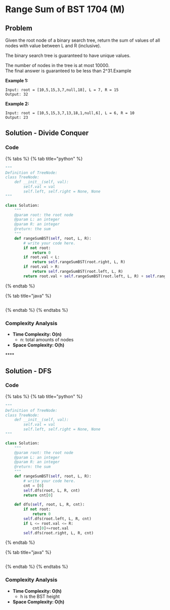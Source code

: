 # Range Sum of BST 1704 \(M\)

## Problem

Given the root node of a binary search tree, return the sum of values of all nodes with value between L and R \(inclusive\).

The binary search tree is guaranteed to have unique values.

The number of nodes in the tree is at most 10000.  
The final answer is guaranteed to be less than 2^31.Example

**Example 1:**

```text
Input: root = [10,5,15,3,7,null,18], L = 7, R = 15
Output: 32
```

**Example 2:**

```text
Input: root = [10,5,15,3,7,13,18,1,null,6], L = 6, R = 10
Output: 23
```

## Solution - Divide Conquer

### Code

{% tabs %}
{% tab title="python" %}
```python
"""
Definition of TreeNode:
class TreeNode:
    def __init__(self, val):
        self.val = val
        self.left, self.right = None, None
"""

class Solution:
    """
    @param root: the root node
    @param L: an integer
    @param R: an integer
    @return: the sum
    """
    def rangeSumBST(self, root, L, R):
        # write your code here.
        if not root:
            return 0
        if root.val < L:
            return self.rangeSumBST(root.right, L, R)
        if root.val > R:
            return self.rangeSumBST(root.left, L, R)
        return root.val + self.rangeSumBST(root.left, L, R) + self.rangeSumBST(root.right, L, R)
```
{% endtab %}

{% tab title="java" %}
```

```
{% endtab %}
{% endtabs %}

### Complexity Analysis

* **Time Complexity: O\(n\)**
  * n: total amounts of nodes
* **Space Complexity: O\(h\)**

\*\*\*\*

## Solution - DFS

### Code

{% tabs %}
{% tab title="python" %}
```python
"""
Definition of TreeNode:
class TreeNode:
    def __init__(self, val):
        self.val = val
        self.left, self.right = None, None
"""

class Solution:
    """
    @param root: the root node
    @param L: an integer
    @param R: an integer
    @return: the sum
    """
    def rangeSumBST(self, root, L, R):
        # write your code here.
        cnt = [0]
        self.dfs(root, L, R, cnt)
        return cnt[0]
    
    def dfs(self, root, L, R, cnt):
        if not root:
            return 0
        self.dfs(root.left, L, R, cnt)
        if L <= root.val <= R:
            cnt[0]+=root.val
        self.dfs(root.right, L, R, cnt)
```
{% endtab %}

{% tab title="java" %}
```

```
{% endtab %}
{% endtabs %}

### Complexity Analysis

* **Time Complexity: O\(h\)**
  * h is the BST height
* **Space Complexity: O\(h\)**

